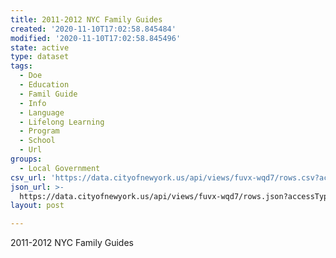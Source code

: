 ```yaml
---
title: 2011-2012 NYC Family Guides
created: '2020-11-10T17:02:58.845484'
modified: '2020-11-10T17:02:58.845496'
state: active
type: dataset
tags:
  - Doe
  - Education
  - Famil Guide
  - Info
  - Language
  - Lifelong Learning
  - Program
  - School
  - Url
groups:
  - Local Government
csv_url: 'https://data.cityofnewyork.us/api/views/fuvx-wqd7/rows.csv?accessType=DOWNLOAD'
json_url: >-
  https://data.cityofnewyork.us/api/views/fuvx-wqd7/rows.json?accessType=DOWNLOAD
layout: post

---
```

2011-2012 NYC Family Guides
